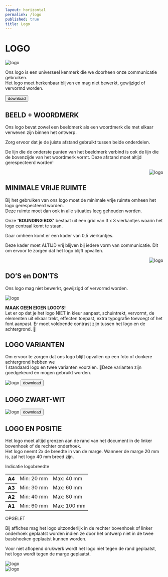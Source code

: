 ```yaml
---
layout: horizontal
permalink: /logo
published: true
title: Logo
---
```

<h1>LOGO</h1>
<img src="images/voorbeelden/Logo.jpg" alt="logo" class="w-100">

<div class="container">
<div class="row">
<div class="col-10">
<p>Ons logo is een universeel kenmerk die we doorheen onze communicatie gebruiken. <br>Het logo moet herkenbaar blijven en mag niet bewerkt, gewijzigd of vervormd worden.</p>
</div>
<div class="col-2">
<button type="button">download</button>
</div>
</div>
</div>

<div class="container">
<div class="row">
<div class="col-4">
<h2>BEELD + WOORDMERK</h2>
<p>Ons logo bevat zowel een beeldmerk als een woordmerk die met elkaar verweven zijn binnen het ontwerp.</p>
<p>Zorg ervoor dat je de juiste afstand gebruikt tussen beide onderdelen.</p>

<p>De lijn die de onderste punten van het beeldmerk verbind is ook de lijn die de bovenzijde van het woordmerk vormt. Deze  afstand moet altijd gerespecteerd worden!</p> 
</div>

<div class="col-8" align="right">
<img src="images/voorbeelden/logo1.jpg" alt="logo" class="w-50">
</div>
</div>
</div>

<div class="container" id="grijs">
<h2>MINIMALE VRIJE RUIMTE</h2>
<p>Bij het gebruiken van ons logo moet de minimale vrije ruimte omheen het logo gerespecteerd worden.<BR> Deze ruimte moet dan ook in alle situaties leeg gehouden worden.</p>

<div class="row"> 
<div class="col-4"> 
<p>Onze <strong>‘BOUNDING BOX’</strong> bestaat uit een grid van 3 x 3 vierkantjes waarin het logo centraal komt te staan.</p>
<p>Daar omheen komt er een kader van 0,5 vierkantjes.</p>
<p>Deze kader moet ALTIJD vrij blijven bij iedere vorm van communicatie. Dit om ervoor te zorgen dat het logo blijft opvallen. </p>
</div>

<div class="col-8" class="random" align="right">  
<img src="images/voorbeelden/logo2.jpg" alt="logo" class="w-50">
</div>
</div>
</div>

<h2>DO’S en DON’TS</h2>
<p>Ons logo mag niet bewerkt, gewijzigd of vervormd worden.</p>

<img src="images/voorbeelden/logo3.png" alt="logo" class="w-100">

<div class="wittetekst"><p><strong>MAAK GEEN EIGEN LOGO'S!</strong><br>
Let er op dat je het logo NIET in kleur aanpast, schuintrekt, vervormt, de elementen uit elkaar trekt, effecten toepast, extra typografie toevoegt of het font aanpast. Er moet voldoende contrast zijn tussen het logo en de achtergrond. </P> </div>

<h2>LOGO VARIANTEN</h2>

<p>Om ervoor te zorgen dat ons logo blijft opvallen op een foto of donkere achtergrond hebben we <br>1 standaard logo en twee varianten voorzien. Deze varianten zijn goedgekeurd en mogen gebruikt worden.</p>

<img src="images/voorbeelden/logo4.png" alt="logo" class="w-100">
<button class="buttondownload" type="button">download</button>

<h2>LOGO ZWART-WIT</h2>
<img src="images/voorbeelden/logo5.png" alt="logo" class="w-100">
<button class="buttondownload" type="button">download</button>

<h2>LOGO EN POSITIE</h2>

<p>Het logo moet altijd grenzen aan de rand van het document in de linker bovenhoek of de rechter onderhoek.<br> Het logo neemt 2x de breedte in van de marge. Wanneer de marge 20 mm is, zal het logo 40 mm breed zijn.</p>  

<div class="container">
<div class="row">
<div class="col-6">
<div class="rodetekst"><p>Indicatie logobreedte</p></div>

<table class="table">
		<tbody>
		  <tr>
			<th scope="row">A4</th>
			<td>Min: 20 mm</td>
			<td>Max: 40 mm</td>
		  </tr>
		  <tr>
			<th scope="row">A3</th>
			<td>Min: 30 mm</td>
			<td>Max: 60 mm</td>
		  </tr>
		  <tr>
			<th scope="row">A2</th>
			<td>Min: 40 mm</td>
			<td>Max: 80 mm</td>
		  </tr>
           <tr>
			<th scope="row">A1</th>
			<td>Min: 60 mm</td>
			<td>Max: 100 mm</td>
		  </tr>
		</tbody>
	  </table>

<div class="rodetekst"><p>OPGELET</p></div>
<p>Bij affiches mag het logo uitzonderlijk in de rechter bovenhoek of linker onderhoek geplaatst worden indien ze door het ontwerp niet in de twee basishoeken geplaatst kunnen worden.</P>

<p>Voor niet aflopend drukwerk wordt het logo niet tegen de rand geplaatst, het logo wordt tegen de marge geplaatst.</p>

<img src="images/voorbeelden/logo8.png" alt="logo" class="w-50">
</div>

<div class="col-5 offset-1">
<img src="images/voorbeelden/logo6.png" alt="logo" class="w-100">
</div>
</div>
</div>